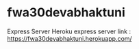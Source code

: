 # fwa30devabhaktuni
Express Server 
Heroku express server link : 
https://fwa30devabhaktuni.herokuapp.com/
